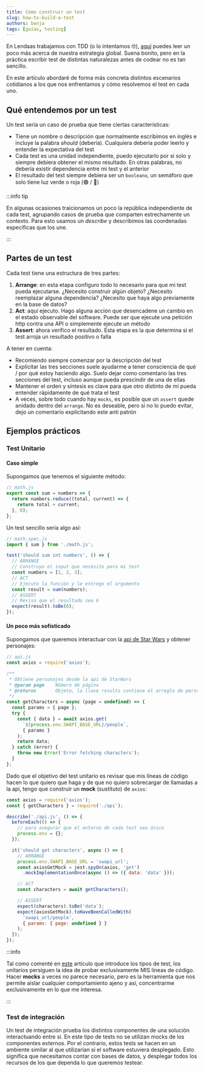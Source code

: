 ```yaml
---
title: Cómo construir un test
slug: how-to-build-a-test
authors: benja
tags: [guías, testing]
---
```


En Lendaas trabajamos con TDD (o lo intentamos 🤓), [aquí](blog/testing-101) puedes leer un poco más acerca
de nuestra estrategia global. Suena bonito, pero en la práctica
escribir test de distintas naturalezas antes de codear no es tan
sencillo.

En este artículo abordaré de forma más concreta distintos
escenarios cotidianos a los que nos enfrentamos y cómo resolvemos
el test en cada uno.

<!--truncate-->

## Qué entendemos por un test

Un test sería un caso de prueba que tiene ciertas características:

- Tiene un nombre o descripción que normalmente escribimos en inglés
e incluye la palabra _should_ (debería). Cualquiera debería poder leerlo
y entender la expectativa del test
- Cada test es una unidad independiente, puedo ejecutarlo por sí solo
y siempre debiera obtener el mismo resultado. En otras palabras, no debería
existir dependencia entre mi test y el anterior
- El resultado del test siempre debiera ser un `booleano`, un semáforo que solo
tiene luz verde o roja (🟢 / 🔴)

:::info tip

En algunas ocasiones traicionamos un poco la república independiente de cada test,
agrupando casos de prueba que comparten estrechamente un contexto. Para esto
usamos un _describe_ y describimos las coordenadas específicas que los une.

:::

## Partes de un test

Cada test tiene una estructura de tres partes:

1. __Arrange__: en esta etapa configuro todo lo necesario para que mi test pueda
ejecutarse. ¿Necesito construir algún objeto? ¿Necesito reemplazar alguna
dependencia? ¿Necesito que haya algo previamente en la base de datos?
2. __Act__: aquí ejecuto. Hago alguna acción que desencadene un cambio
en el estado observable del software. Puede ser que ejecute una petición http
contra una API o simplemente ejecute un método
3. __Assert__: ahora verifico el resultado. Esta etapa es la que determina si el test
arroja un resultado positivo o falla

A tener en cuenta:

- Recomiendo siempre comenzar por la descripción del test
- Explicitar las tres secciones suele ayudarme a tener consciencia de
qué / por qué estoy haciendo algo. Suelo dejar como comentario las tres secciones
del test, incluso aunque pueda prescindir de una de ellas
- Mantener el orden y síntesis es clave para que otro distinto de mí pueda
entender rápidamente de qué trata el test
- A veces, sobre todo cuando hay `mocks`, es posible que un `assert` quede anidado
dentro del `arrange`. No es deseable, pero si no lo puedo evitar, dejo un comentario explícitando este anti patrón

## Ejemplos prácticos

### Test Unitario

#### Caso simple

Supongamos que tenemos el siguiente método:

``` js
// math.js
export const sum = numbers => {
  return numbers.reduce((total, current) => {
    return total + current;
  }, 0);
};
```

Un test sencillo sería algo así:

``` js
// math.spec.js
import { sum } from './math.js';

test('should sum int numbers', () => {
  // ARRANGE
  // Construyo el input que necesito para mi test
  const numbers = [1, 2, 3];
  // ACT
  // Ejecuto la función y le entrego el argumento
  const result = sum(numbers);
  // ASSERT
  // Reviso que el resultado sea 6
  expect(result).toBe(6);
});
```

#### Un poco más sofisticado

Supongamos que queremos interactuar con la [api de Star Wars](https://swapi.dev/)
y obtener personajes:

``` js
// api.js
const axios = require('axios');

/**
 * Obtiene personajes desde la api de StarWars
 * @param page    Número de página
 * @returns       Objeto, la llave results contiene el arreglo de personajes
 */
const getCharacters = async (page = undefined) => {
  const params = { page };
  try {
    const { data } = await axios.get(
      `${process.env.SWAPI_BASE_URL}/people`,
      { params }
    );
    return data;
  } catch (error) {
    throw new Error('Error fetching characters');
  }
};
```

Dado que el objetivo del test unitario es revisar que mis líneas de código hacen
lo que quiero que haga y de que no quiero sobrecargar de llamadas a la api,
tengo que construir un __mock__ (sustituto) de `axios`:

``` js
const axios = require('axios');
const { getCharacters } = require('./api');

describe('./api.js', () => {
  beforeEach(() => {
    // para asegurar que el entorno de cada test sea único
    process.env = {};
  });

  it('should get characters', async () => {
    // ARRANGE
    process.env.SWAPI_BASE_URL = 'swapi_url';
    const axiosGetMock = jest.spyOn(axios, 'get')
      .mockImplementationOnce(async () => ({ data: 'data' }));

    // ACT
    const characters = await getCharacters();

    // ASSERT
    expect(characters).toBe('data');
    expect(axiosGetMock).toHaveBeenCalledWith(
      'swapi_url/people',
      { params: { page: undefined } }
    );
  });
});
```

:::info

Tal como comenté en [este](blog/testing-101#b1-unitarios) artículo que
introduce los tipos de test, los unitarios persiguen la idea de probar
exclusivamente MIS líneas de código. Hacer __mocks__ a veces no parece
necesario, pero es la herramienta que nos permite aislar cualquier comportamiento
ajeno y así, concentrarme exclusivamente en lo que me interesa.

:::

### Test de integración

Un test de integración prueba los distintos componentes de una solución interactuando entre sí.
En este tipo de tests no se utilizan mocks de los componentes externos.
Por el contrario, estos tests se hacen en un ambiente similar al que utilizarían si el software estuviera desplegado.
Esto significa que necesitamos contar con bases de datos, y desplegar todos los recursos de los que dependa lo que queremos testear.
